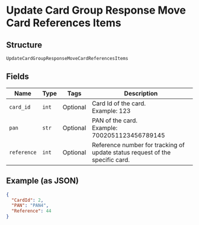 
# Update Card Group Response Move Card References Items

## Structure

`UpdateCardGroupResponseMoveCardReferencesItems`

## Fields

| Name | Type | Tags | Description |
|  --- | --- | --- | --- |
| `card_id` | `int` | Optional | Card Id of the card.<br>Example: 123 |
| `pan` | `str` | Optional | PAN of the card.<br>Example: 7002051123456789145 |
| `reference` | `int` | Optional | Reference number for tracking of update status request of the specific card. |

## Example (as JSON)

```json
{
  "CardId": 2,
  "PAN": "PAN4",
  "Reference": 44
}
```


